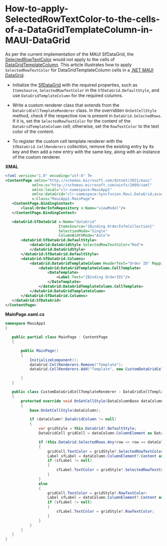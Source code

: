 # How-to-apply-SelectedRowTextColor-to-the-cells-of-a-DataGridTemplateColumn-in-MAUI-DataGrid

As per the current implementation of the MAUI SfDataGrid, the [SelectedRowTextColor](https://help.syncfusion.com/cr/maui/Syncfusion.Maui.DataGrid.DataGridStyle.html#Syncfusion_Maui_DataGrid_DataGridStyle_SelectedRowTextColor) would not apply to the cells of [DataGridTemplateColumn](https://help.syncfusion.com/maui/datagrid/column-types#datagridtemplatecolumn). This article illustrates how to apply `SelectedRowTextColor` for DataGridTemplateColumn cells in a [.NET MAUI DataGrid](https://www.syncfusion.com/maui-controls/maui-datagrid).

* Initialize the [SfDataGrid](https://help.syncfusion.com/maui/datagrid/getting-started) with the required properties, such as `ItemsSource`, `SelectedRowTextColor` in the `SfDataGrid.DefaultStyle`, and use `DataGridTemplateColumn` for the required columns.

* Write a custom renderer class that extends from the `DataGridCellTemplateRenderer` class. In the overridden `OnSetCellStyle` method, check if the respective row is present in `DataGrid.SelectedRows`. If it is, set the `SelectedRowTextColor` for the content of the `DataGridTemplateColumn` cell; otherwise, set the `RowTextColor` to the text color of the content.

* To register the custom cell template renderer with the `SfDataGrid.CellRenderers` collection, remove the existing entry by its key and then add a new entry with the same key, along with an instance of the custom renderer.

**XMAL**

 
 ```xml
<?xml version="1.0" encoding="utf-8" ?>
<ContentPage xmlns="http://schemas.microsoft.com/dotnet/2021/maui"
             xmlns:x="http://schemas.microsoft.com/winfx/2009/xaml"
             xmlns:local="clr-namespace:MauiApp1"
             xmlns:dataGrid="clr-namespace:Syncfusion.Maui.DataGrid;assembly=Syncfusion.Maui.DataGrid"
             x:Class="MauiApp1.MainPage">
    <ContentPage.BindingContext>
        <local:OrderInfoRepository x:Name="viewModel"/>
    </ContentPage.BindingContext>

    <dataGrid:SfDataGrid x:Name="dataGrid"
                         ItemsSource="{Binding OrderInfoCollection}" 
                         SelectionMode="Single"
                         ColumnWidthMode="Auto">
        <dataGrid:SfDataGrid.DefaultStyle>
            <dataGrid:DataGridStyle SelectedRowTextColor="Red">
            </dataGrid:DataGridStyle>
        </dataGrid:SfDataGrid.DefaultStyle>
        <dataGrid:SfDataGrid.Columns>
            <dataGrid:DataGridTemplateColumn HeaderText="Order ID" MappingName="OrderID">
                <dataGrid:DataGridTemplateColumn.CellTemplate>
                    <DataTemplate>
                        <Label Text="{Binding OrderID}"/>
                    </DataTemplate>
                </dataGrid:DataGridTemplateColumn.CellTemplate>
            </dataGrid:DataGridTemplateColumn>
        </dataGrid:SfDataGrid.Columns>
    </dataGrid:SfDataGrid>
</ContentPage>

 ```

**MainPage.xaml.cs**

 
 ```C#
namespace MauiApp1
{

    public partial class MainPage : ContentPage
    {

        public MainPage()
        {
            InitializeComponent();
            dataGrid.CellRenderers.Remove("Template");
            dataGrid.CellRenderers.Add("Template", new CustomDataGridCellTemplateRenderer());

        }
    }

    public class CustomDataGridCellTemplateRenderer : DataGridCellTemplateRenderer
    {
        protected override void OnSetCellStyle(DataColumnBase dataColumn)
        {
            base.OnSetCellStyle(dataColumn);

            if (dataColumn?.DataGridColumn != null)
            {
                var gridStyle = this.DataGrid?.DefaultStyle;
                DataGridCell gridCell = dataColumn.ColumnElement as DataGridCell;

                if (this.DataGrid.SelectedRows.Any(row => row == dataColumn.RowData))
                {
                    gridCell.TextColor = gridStyle?.SelectedRowTextColor;
                    Label sfLabel = dataColumn.ColumnElement?.Content as Label;
                    if (sfLabel != null)
                    {
                        sfLabel.TextColor = gridStyle?.SelectedRowTextColor;
                    }
                }
                else
                {
                    gridCell.TextColor = gridStyle?.RowTextColor;
                    Label sfLabel = dataColumn.ColumnElement?.Content as Label;
                    if (sfLabel != null)
                    {
                        sfLabel.TextColor = gridStyle?.RowTextColor;
                    }
                }
            }
        }
    }
}

 ```

